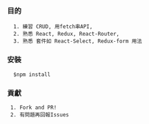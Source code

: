 ### 目的

```
  1. 練習 CRUD, 用fetch串API, 
  2. 熟悉 React, Redux, React-Router, 
  3. 熟悉 套件如 React-Select, Redux-form 用法
```

### 安裝

```
  $npm install
```

### 貢獻

```
 1. Fork and PR!
 2. 有問題再回報Issues
```
